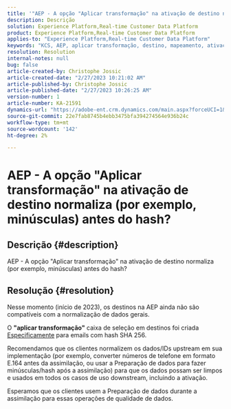 ```yaml
---
title: '"AEP - A opção "Aplicar transformação" na ativação de destino normaliza (por exemplo, minúsculas) antes do hash?"'
description: Descrição
solution: Experience Platform,Real-time Customer Data Platform
product: Experience Platform,Real-time Customer Data Platform
applies-to: "Experience Platform,Real-time Customer Data Platform"
keywords: "KCS, AEP, aplicar transformação, destino, mapeamento, ativação, RT-CDP"
resolution: Resolution
internal-notes: null
bug: false
article-created-by: Christophe Jossic
article-created-date: "2/27/2023 10:21:02 AM"
article-published-by: Christophe Jossic
article-published-date: "2/27/2023 10:26:25 AM"
version-number: 1
article-number: KA-21591
dynamics-url: "https://adobe-ent.crm.dynamics.com/main.aspx?forceUCI=1&pagetype=entityrecord&etn=knowledgearticle&id=aac6106d-88b6-ed11-83fe-6045bd006a22"
source-git-commit: 22e7fab8745b4ebb3475bfa394274564e936b24c
workflow-type: tm+mt
source-wordcount: '142'
ht-degree: 2%

---
```


# AEP - A opção &quot;Aplicar transformação&quot; na ativação de destino normaliza (por exemplo, minúsculas) antes do hash?

## Descrição {#description}

AEP - A opção &quot;Aplicar transformação&quot; na ativação de destino normaliza (por exemplo, minúsculas) antes do hash?

## Resolução {#resolution}


Nesse momento (início de 2023), os destinos na AEP ainda não são compatíveis com a normalização de dados gerais.

O <b>&quot;aplicar transformação&quot;</b> caixa de seleção em destinos foi criada <u>Especificamente</u> para emails com hash SHA 256.

Recomendamos que os clientes normalizem os dados/IDs upstream em sua implementação (por exemplo, converter números de telefone em formato E.164 antes da assimilação, ou usar a Preparação de dados para fazer minúsculas/hash após a assimilação) para que os dados possam ser limpos e usados em todos os casos de uso downstream, incluindo a ativação.

Esperamos que os clientes usem a Preparação de dados durante a assimilação para essas operações de qualidade de dados.




